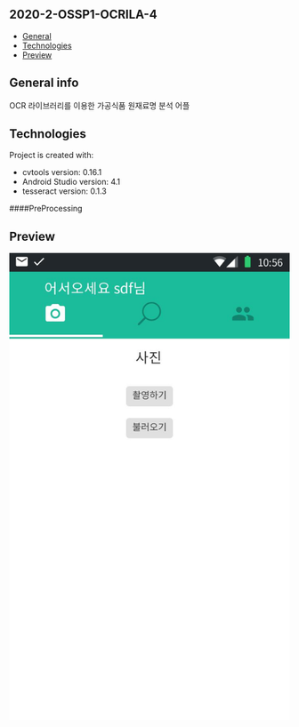 ## 2020-2-OSSP1-OCRILA-4
* [General](#General-info)
* [Technologies](#Technologies)
* [Preview](#Preview)

## General info
OCR 라이브러리를 이용한 가공식품 원재료명 분석 어플
	
## Technologies
Project is created with:
* cvtools version: 0.16.1
* Android Studio version: 4.1
* tesseract version: 0.1.3

####PreProcessing
	
## Preview
![Main](./images/main.jpg)